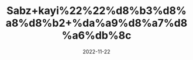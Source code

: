 ---
title: 'Sabz+kayi%22%22%d8%b3%d8%a8%d8%b2+%da%a9%d8%a7%d8%a6%db%8c'
date: '2022-11-22' 
metatag: '' 
inventory: '0' 
draft: false 
# meta description 
shortDescripton: ''
description: 'Extracts+%22+Chemical+%22+%da%a9%d9%85%db%8c%da%a9%d9%84+%22+%d8%b3%d8%aa'
longdescription: ''
tags: ''
brand: ''
subCategory: ''
unit: '50 gm-Pk'
sellCount: '0'
featured: True
# product Price
price: '80.0'
# Product Short Description
shortDescription: ''
productID: '540CAB80-B347-ED11-996A-005056B3A416'
type: 'products'
category: 'Extracts+%22+Chemical+%22+%da%a9%d9%85%db%8c%da%a9%d9%84+%22+%d8%b3%d8%aa' 
thumnailproduct: 'https://eraconnect.blob.core.windows.net/product-images/aminsaddiquidawakhana/8ffdf17f-18b1-453f-9ff1-a8a81904b338.webp' 
images:
  - image: 'https://eraconnect.blob.core.windows.net/product-images/aminsaddiquidawakhana/8ffdf17f-18b1-453f-9ff1-a8a81904b338.webp'  
Variants:
---